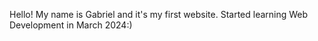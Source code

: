 Hello!
My name is Gabriel and it's my first website. 
Started learning Web Development in March 2024:)
